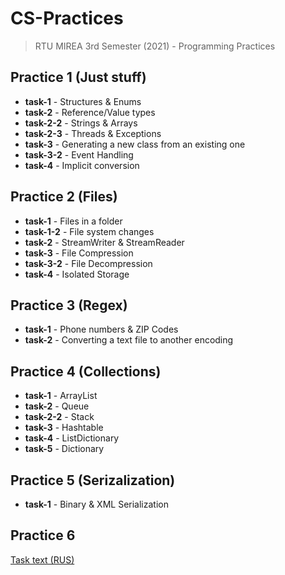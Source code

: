 # CS-Practices
> RTU MIREA 3rd Semester (2021) - Programming Practices

## Practice 1 (Just stuff)

* **task-1** - Structures & Enums
* **task-2** - Reference/Value types
* **task-2-2** - Strings & Arrays
* **task-2-3** - Threads & Exceptions
* **task-3** - Generating a new class from an existing one
* **task-3-2** - Event Handling
* **task-4** - Implicit conversion

## Practice 2 (Files)

* **task-1** - Files in a folder
* **task-1-2** - File system changes
* **task-2** - StreamWriter & StreamReader
* **task-3** - File Compression
* **task-3-2** - File Decompression
* **task-4** - Isolated Storage

## Practice 3 (Regex)

* **task-1** - Phone numbers & ZIP Codes
* **task-2** - Converting a text file to another encoding

## Practice 4 (Collections)

* **task-1** - ArrayList
* **task-2** - Queue
* **task-2-2** - Stack
* **task-3** - Hashtable
* **task-4** - ListDictionary
* **task-5** - Dictionary

## Practice 5 (Serizalization)

* **task-1** - Binary & XML Serialization

## Practice 6

[Task text (RUS)](https://docs.google.com/document/d/1VS1SaAxA6RFa_a41Krc73ecfAheDU4Yn/edit?usp=sharing&ouid=110804333392391565342&rtpof=true&sd=true)